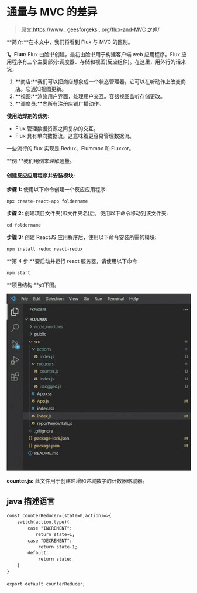 # 通量与 MVC 的差异

> 原文:[https://www . geesforgeks . org/flux-and-MVC 之差/](https://www.geeksforgeeks.org/difference-between-flux-and-mvc/)

**简介:**在本文中，我们将看到 Flux 与 MVC 的区别。

**1。Flux:** Flux 由脸书创建，最初由脸书用于构建客户端 web 应用程序。Flux 应用程序有三个主要部分:调度器、存储和视图(反应组件)。在这里，用外行的话来说，

1.  **商店:**我们可以把商店想象成一个状态管理器，它可以在听动作上改变商店。它通知视图更新。
2.  **视图:**渲染用户界面，处理用户交互。容器视图监听存储更改。
3.  **调度员:**向所有注册店铺广播动作。

**使用助焊剂的优势:**

*   Flux 管理数据资源之间复杂的交互。
*   Flux 具有单向数据流。这意味着更容易管理数据流。

一些流行的 flux 实现是 Redux、Flummox 和 Fluxxor。

**例:**我们用例来理解通量。

#### **创建反应应用程序并安装模块:**

**步骤 1:** 使用以下命令创建一个反应应用程序:

```html
npx create-react-app foldername
```

**步骤 2:** 创建项目文件夹(即文件夹名)后，使用以下命令移动到该文件夹:

```html
cd foldername
```

**步骤 3:** 创建 ReactJS 应用程序后，使用以下命令安装所需的模块:

```html
npm install redux react-redux
```

**第 4 步:**要启动并运行 react 服务器，请使用以下命令

```html
npm start
```

**项目结构:**如下图。

![](img/82d636479ae6ee7c36c14d514875db35.png)

**counter.js:** 此文件用于创建递增和递减数字的计数器缩减器。

## java 描述语言

```html
const counterReducer=(state=0,action)=>{
    switch(action.type){
        case "INCREMENT":
           return state+1;
        case "DECREMENT":
            return state-1;
        default:
            return state;
    }
}

export default counterReducer;
```